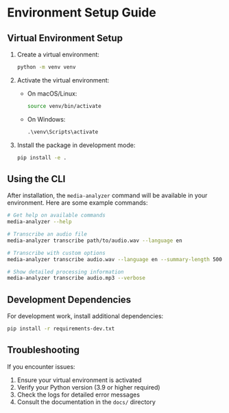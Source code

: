 # Environment Setup Guide

## Virtual Environment Setup

1. Create a virtual environment:
   ```bash
   python -m venv venv
   ```

2. Activate the virtual environment:
   - On macOS/Linux:
     ```bash
     source venv/bin/activate
     ```
   - On Windows:
     ```cmd
     .\venv\Scripts\activate
     ```

3. Install the package in development mode:
   ```bash
   pip install -e .
   ```

## Using the CLI

After installation, the `media-analyzer` command will be available in your environment. Here are some example commands:

```bash
# Get help on available commands
media-analyzer --help

# Transcribe an audio file
media-analyzer transcribe path/to/audio.wav --language en

# Transcribe with custom options
media-analyzer transcribe audio.wav --language en --summary-length 500 --output results.txt

# Show detailed processing information
media-analyzer transcribe audio.mp3 --verbose
```

## Development Dependencies

For development work, install additional dependencies:
```bash
pip install -r requirements-dev.txt
```

## Troubleshooting

If you encounter issues:
1. Ensure your virtual environment is activated
2. Verify your Python version (3.9 or higher required)
3. Check the logs for detailed error messages
4. Consult the documentation in the `docs/` directory
